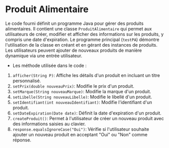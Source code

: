 # Produit Alimentaire
Le code fourni définit un programme Java pour gérer des produits alimentaires. Il contient une classe `ProduitAlimentaire` qui permet aux utilisateurs de créer, modifier et afficher des informations sur les produits, y compris une date d'expiration. Le programme principal (`testPA`) démontre l'utilisation de la classe en créant et en gérant des instances de produits. Les utilisateurs peuvent ajouter de nouveaux produits de manière dynamique via une entrée utilisateur.

* Les méthode utilisée dans le code :

1. `afficher(String P)`: Affiche les détails d'un produit en incluant un titre personnalisé.
2. `setPrix(double nouveauPrix)`: Modifie le prix d'un produit.
3. `setMarque(String nouveauMarque)`: Modifie la marque d'un produit.
4. `setLibelle(String nouveauLibelle)`: Modifie le libellé d'un produit.
5. `setIdentifiant(int nouveauIdentifiant)`: Modifie l'identifiant d'un produit.
6. `setDateExpiration(Date date)`: Définit la date d'expiration d'un produit.
7. `createProduit()`: Permet à l'utilisateur de créer un nouveau produit avec des informations saisies au clavier.
8. `response.equalsIgnoreCase("Oui")`: Vérifie si l'utilisateur souhaite ajouter un nouveau produit en acceptant "Oui" ou "Non" comme réponse.
